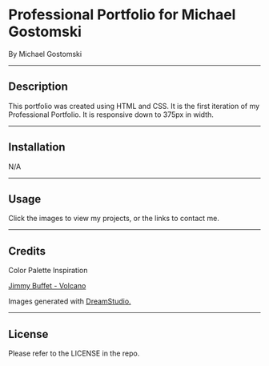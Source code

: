 # Professional Portfolio for Michael Gostomski
By Michael Gostomski

---

## Description
This portfolio was created using HTML and CSS. It is the first iteration of my Professional Portfolio. It is responsive down to 375px in width.

---

## Installation
N/A

---

## Usage
Click the images to view my projects, or the links to contact me.

---

## Credits

Color Palette Inspiration

[Jimmy Buffet - Volcano](/assets/images/jbvolcanocover.png)

Images generated with [DreamStudio.](https://beta.dreamstudio.ai)

---

## License

Please refer to the LICENSE in the repo.


